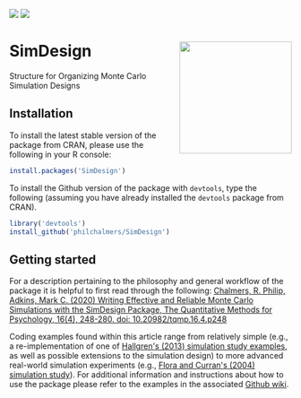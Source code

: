  [![](http://www.r-pkg.org/badges/version/SimDesign)](https://www.r-pkg.org:443/pkg/SimDesign) [![](http://cranlogs.r-pkg.org/badges/grand-total/SimDesign)](https://CRAN.R-project.org/package=SimDesign)


# SimDesign <img src="SimDesign-logo.png" align="right" height="200px" />

Structure for Organizing Monte Carlo Simulation Designs

## Installation

To install the latest stable version of the package from CRAN, please use the following in your R console:

```r
install.packages('SimDesign')
```

To install the Github version of the package with `devtools`, type the following (assuming you have already installed the `devtools` package from CRAN).

```r
library('devtools')
install_github('philchalmers/SimDesign')
```

## Getting started

For a description pertaining to the philosophy and general workflow of the package it is helpful to first read through the following: [Chalmers, R. Philip, Adkins, Mark C. (2020) Writing Effective and Reliable Monte Carlo Simulations with the SimDesign Package, The Quantitative Methods for Psychology, 16(4), 248-280. doi: 10.20982/tqmp.16.4.p248](https://www.tqmp.org/RegularArticles/vol16-4/p248/index.html)

Coding examples found within this article range from relatively simple (e.g., a re-implementation of one of [Hallgren's (2013) simulation study examples](https://www.tqmp.org/RegularArticles/vol09-2/p043/index.html), as well as possible extensions to the simulation design) to more advanced real-world simulation experiments (e.g., [Flora and Curran's (2004) simulation study](https://doi.org/10.1037/1082-989X.9.4.466)). For additional information and instructions about how to use the package please refer to the examples in the associated [Github wiki](https://github.com/philchalmers/SimDesign/wiki).
